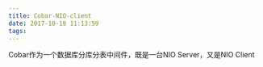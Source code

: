 ```yaml
---
title: Cobar-NIO-client
date: 2017-10-18 11:13:59
tags:
---
```


Cobar作为一个数据库分库分表中间件，既是一台NIO Server，又是NIO Client